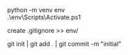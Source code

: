 python -m venv env  
.\env\Scripts\Activate.ps1

create .gitignore >> env/

git init | git add . | git commit -m "initial" 